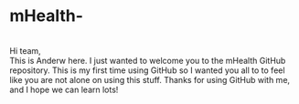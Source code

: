 # mHealth-
<br> 
Hi team, <br> This is Anderw here. I just wanted to welcome you to the mHealth GitHub repository. This is my first time using GitHub so I wanted you all to to feel like you are not alone on using this stuff. Thanks for using GitHub with me, and I hope we can learn lots! 
